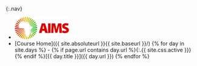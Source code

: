 {:.nav}
 - [![AIMS](/assets/logo.png "AIMS Program Home")](http://www.aims.edu.gh/)
 - [Course Home]({{ site.absoluteurl }}{{ site.baseurl }}/)
{% for day in site.days %} - {% if page.url contains day.url %}{:.{{ site.css.active }}}{% endif %}[{{ day.title }}]({{ day.url }})
{% endfor %}
